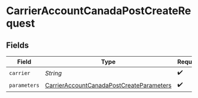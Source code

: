 # CarrierAccountCanadaPostCreateRequest


## Fields

| Field                                                                                                           | Type                                                                                                            | Required                                                                                                        | Description                                                                                                     | Example                                                                                                         |
| --------------------------------------------------------------------------------------------------------------- | --------------------------------------------------------------------------------------------------------------- | --------------------------------------------------------------------------------------------------------------- | --------------------------------------------------------------------------------------------------------------- | --------------------------------------------------------------------------------------------------------------- |
| `carrier`                                                                                                       | *String*                                                                                                        | :heavy_check_mark:                                                                                              | N/A                                                                                                             | canada_post                                                                                                     |
| `parameters`                                                                                                    | [CarrierAccountCanadaPostCreateParameters](../../models/components/CarrierAccountCanadaPostCreateParameters.md) | :heavy_check_mark:                                                                                              | N/A                                                                                                             |                                                                                                                 |